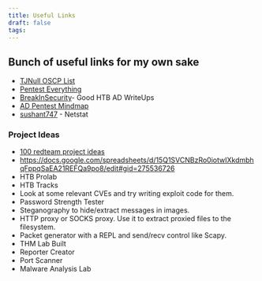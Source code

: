 ```yaml
---
title: Useful Links
draft: false
tags:
---
```

## Bunch of useful links for my own sake

- [TJNull OSCP List](https://docs.google.com/spreadsheets/d/1cDZpxrTMODHqgenYsBuZLkT-aIeUT31ZuiLDhIfrHRI/edit?source=post_page-----a0a6db73d251--------------------------------#gid=0)
- [Pentest Everything](https://viperone.gitbook.io/pentest-everything)
- [BreakInSecurity](https://axcheron.github.io/writeups/htb/htb_writeups/)- Good HTB AD WriteUps
- [AD Pentest Mindmap](https://tajdini.net/blog/penetration/active-directory-penetration-mind-map/)
- [sushant747](https://sushant747.gitbooks.io/total-oscp-guide/content/privilege_escalation_windows.html) - Netstat

### Project Ideas
- [100 redteam project ideas](https://github.com/kurogai/100-redteam-projects)
- https://docs.google.com/spreadsheets/d/15Q1SVCNBzRo0iotwIXkdmbhqFppqSaEA21REFQa9po8/edit#gid=275536726
- HTB Prolab
- HTB Tracks
- Look at some relevant CVEs and try writing exploit code for them.
- Password Strength Tester
- Steganography to hide/extract messages in images.
- HTTP proxy or SOCKS proxy. Use it to extract proxied files to the filesystem.
- Packet generator with a REPL and send/recv control like Scapy.
- THM Lab Built
- Reporter Creator
- Port Scanner
- Malware Analysis Lab






